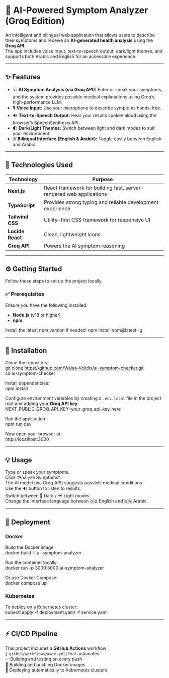 # 🧠 AI-Powered Symptom Analyzer (Groq Edition)

An intelligent and bilingual web application that allows users to describe their symptoms and receive an **AI-generated health analysis** using the **Groq API**.  
The app includes voice input, text-to-speech output, dark/light themes, and supports both Arabic and English for an accessible experience.

---

## ✨ Features

- 🩺 **AI Symptom Analysis (via Groq API):** Enter or speak your symptoms, and the system provides possible medical explanations using Groq’s high-performance LLM.
- 🎙️ **Voice Input:** Use your microphone to describe symptoms hands-free.
- 🔊 **Text-to-Speech Output:** Hear your results spoken aloud using the browser’s SpeechSynthesis API.
- 🌓 **Dark/Light Themes:** Switch between light and dark modes to suit your environment.
- 🌐 **Bilingual Interface (English & Arabic):** Toggle easily between English and Arabic.

---

## 🧩 Technologies Used

| Technology | Purpose |
|-------------|----------|
| **Next.js** | React framework for building fast, server-rendered web applications |
| **TypeScript** | Provides strong typing and reliable development experience |
| **Tailwind CSS** | Utility-first CSS framework for responsive UI |
| **Lucide React** | Clean, lightweight icons |
| **Groq API** | Powers the AI symptom reasoning |

---

## ⚙️ Getting Started

Follow these steps to set up the project locally.

### ✅ Prerequisites

Ensure you have the following installed:
- **Node.js** (v18 or higher)
- **npm**

Install the latest npm version if needed:
npm install npm@latest -g

---

## 🚀 Installation

Clone the repository:  
git clone https://github.com/Walaa-Volidis/ai-symptom-checker.git  
cd ai-symptom-checker  

Install dependencies:  
npm install  

Configure environment variables by creating a `.env.local` file in the project root and adding your **Groq API key**:  
NEXT_PUBLIC_GROQ_API_KEY=your_groq_api_key_here  

Run the application:  
npm run dev  

Now open your browser at:  
http://localhost:3000

---

## 💡 Usage

Type or speak your symptoms.  
Click “Analyze Symptoms”.  
The AI model (via Groq API) suggests possible medical conditions.  
Use the 🔊 button to listen to results.  
Switch between 🌙 Dark / ☀️ Light modes.  
Change the interface language between 🇬🇧 English and 🇸🇦 Arabic.

---

## 🐳 Deployment

### Docker

Build the Docker image:  
docker build -t ai-symptom-analyzer .  

Run the container locally:  
docker run -p 3000:3000 ai-symptom-analyzer  

Or use Docker Compose:  
docker compose up  

### Kubernetes

To deploy on a Kubernetes cluster:  
kubectl apply -f deployment.yaml -f service.yaml

---

## ⚡ CI/CD Pipeline

This project includes a **GitHub Actions** workflow (`.github/workflows/main.yml`) that automates:  
✅ Building and testing on every push  
🐳 Building and pushing Docker images  
🚀 Deploying automatically to Kubernetes clusters  
